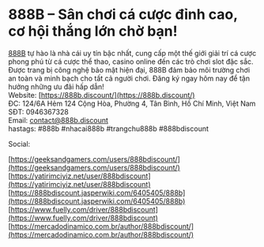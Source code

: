 # 888B – Sân chơi cá cược đỉnh cao, cơ hội thắng lớn chờ bạn!

[888B](https://888b.discount/) tự hào là nhà cái uy tín bậc nhất, cung cấp một thế giới giải trí cá cược phong phú từ cá cược thể thao, casino online đến các trò chơi slot đặc sắc. Được trang bị công nghệ bảo mật hiện đại, 888B đảm bảo môi trường chơi an toàn và minh bạch cho tất cả người chơi. Đăng ký ngay hôm nay để tận hưởng những ưu đãi hấp dẫn!  
Website: [https://888b.discount/](https://888b.discount/)  
ĐC: 124/6A Hẻm 124 Cộng Hòa, Phường 4, Tân Bình, Hồ Chí Minh, Việt Nam  
SĐT: 0946367328  
Email: contact@888b.discount  
hastags: #888b #nhacai888b #trangchu888b #888bdiscount  

  

Social:  

  

[https://geeksandgamers.com/users/888bdiscount/](https://geeksandgamers.com/users/888bdiscount/)  
[https://yatirimciyiz.net/user/888bdiscount](https://yatirimciyiz.net/user/888bdiscount)  
[https://888bdiscount.jasperwiki.com/6405405/888b](https://888bdiscount.jasperwiki.com/6405405/888b)  
[https://www.fuelly.com/driver/888bdiscount](https://www.fuelly.com/driver/888bdiscount)  
[https://mercadodinamico.com.br/author/888bdiscount/](https://mercadodinamico.com.br/author/888bdiscount/)